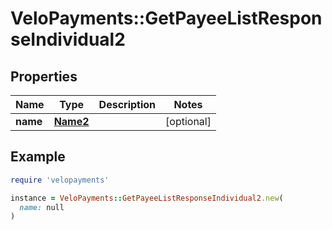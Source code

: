 # VeloPayments::GetPayeeListResponseIndividual2

## Properties

| Name | Type | Description | Notes |
| ---- | ---- | ----------- | ----- |
| **name** | [**Name2**](Name2.md) |  | [optional] |

## Example

```ruby
require 'velopayments'

instance = VeloPayments::GetPayeeListResponseIndividual2.new(
  name: null
)
```

